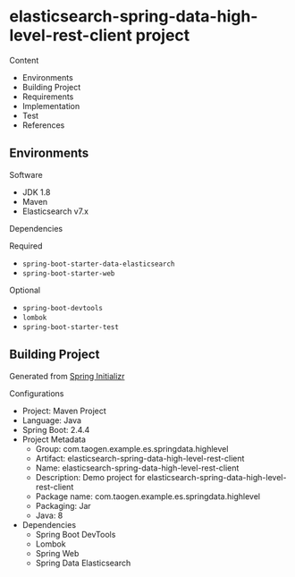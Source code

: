 # elasticsearch-spring-data-high-level-rest-client project

Content

- Environments
- Building Project
- Requirements
- Implementation
- Test
- References

## Environments

Software

- JDK 1.8
- Maven
- Elasticsearch v7.x

Dependencies

Required

- `spring-boot-starter-data-elasticsearch`
- `spring-boot-starter-web`

Optional

- `spring-boot-devtools`
- `lombok`
- `spring-boot-starter-test`

## Building Project

Generated from [Spring Initializr](https://start.spring.io/)

Configurations

- Project: Maven Project
- Language: Java
- Spring Boot: 2.4.4
- Project Metadata
  - Group: com.taogen.example.es.springdata.highlevel
  - Artifact: elasticsearch-spring-data-high-level-rest-client
  - Name: elasticsearch-spring-data-high-level-rest-client
  - Description: Demo project for elasticsearch-spring-data-high-level-rest-client
  - Package name: com.taogen.example.es.springdata.highlevel
  - Packaging: Jar
  - Java: 8
- Dependencies
  - Spring Boot DevTools
  - Lombok
  - Spring Web
  - Spring Data Elasticsearch
